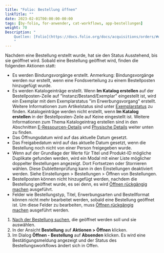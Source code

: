 ```yaml
---
title: "Folio: Bestellung öffnen"
linkTitle: ""
date: 2023-02-01T00:00:00-00:00
tags: [by-folio, for-anwender, cat-workflows, app-bestellungen]
weight: 70
Description: "
    Quellen: [Folio](https://docs.folio.org/docs/acquisitions/orders/#opening-an-order) & [GBV](https://info.gbv.de/pages/viewpage.action?pageId=851017752)
    "
---
```


Nachdem eine Bestellung erstellt wurde, hat sie den Status Ausstehend, bis sie geöffnet wird. Sobald eine Bestellung geöffnet wird, finden die folgenden Aktionen statt:

-   Es werden Bindungsvorgänge erstellt. Anmerkung: Bindungsvorgänge werden nur erstellt, wenn eine Fondsverteilung zu einem Bestellposten hinzugefügt wurde.
-   Es werden Katalogeinträge erstellt. Wenn **Im Katalog erstellen** auf der Bestellposten-Zeile auf "Instanz/Bestand/Exemplar" eingestellt ist, wird ein Exemplar mit dem Exemplarstatus "im Erwerbungsvorgang" erstellt. Weitere Informationen zum Artikelstatus sind unter [Exemplarstatus](https://info.gbv.de/display/FOLIOGBVEXTERN/Exemplarstatus) zu finden. Katalogeinträge werden nicht erstellt, wenn **Im Katalog erstellen** in der Bestellposten-Zeile auf Keine eingestellt ist. Weitere Informationen zum Thema Katalogeintrag erstellen sind in den Abschnitten [E-Ressourcen-Details](https://info.gbv.de/pages/viewpage.action?pageId=851017779) und [Physische Details](https://info.gbv.de/pages/viewpage.action?pageId=851017779) weiter unten zu finden.
-   Das Öffnungsdatum wird auf das aktuelle Datum gesetzt.
-   Das Freigabedatum wird auf das aktuelle Datum gesetzt, wenn die Bestellung noch nicht von einer Person freigegeben wurde.
-   Wenn auf der Grundlage der Werte für Titel und Produkt-ID mögliche Duplikate gefunden werden, wird ein Modal mit einer Liste möglicher doppelter Bestellungen angezeigt. Dort Fortsetzen oder Stornieren wählen. Diese Dublettenprüfung kann in den Einstellungen deaktiviert werden. Siehe Einstellungen > Bestellungen > Öffnen von Bestellungen.
-   Bestellposten können nicht hinzugefügt werden, nachdem die Bestellung geöffnet wurde, es sei denn, es wird [Öffnen rückgängig machen](https://info.gbv.de/pages/viewpage.action?pageId=851017754) ausgeführt.
-   Felder wie Bestellungstyp, Titel, Erwerbungsarten und Bestellformat können nicht mehr bearbeitet werden, sobald eine Bestellung geöffnet ist. Um diese Felder zu bearbeiten, muss [Öffnen rückgängig machen](https://info.gbv.de/pages/viewpage.action?pageId=851017754) ausgeführt werden.
1.  [Nach der Bestellung suchen](https://info.gbv.de/display/FOLIOGBVEXTERN/Folio%3A+Bestellungen+suchen+und+exportieren), die geöffnet werden soll und sie auswählen.
2.  In der Ansicht **Bestellung** auf **Aktionen > Öffnen** klicken.
3.  Im Dialog **Öffnen - Bestellung** auf **Absenden** klicken. Es wird eine Bestätigungsmeldung angezeigt und der Status des Bestellungsworkflows ändert sich in Offen.

